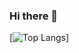 ### Hi there 👋

[![Top Langs](https://github-readme-stats.vercel.app/api/top-langs/?username=&layout=compact&theme=onedark)]
